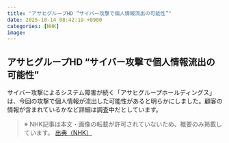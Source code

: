 ```yaml
---
title: "アサヒグループHD “サイバー攻撃で個人情報流出の可能性”"
date: 2025-10-14 08:42:19 +0900
categories: [NHK]
image: 
---
```

## アサヒグループHD “サイバー攻撃で個人情報流出の可能性”

サイバー攻撃によるシステム障害が続く「アサヒグループホールディングス」は、今回の攻撃で個人情報が流出した可能性があると明らかにしました。顧客の情報が含まれているかなど詳細は調査中だとしています。

> ※ NHK記事は本文・画像の転載が許可されていないため、概要のみ掲載しています。
[出典（NHK）](http://www3.nhk.or.jp/news/html/20251014/k10014949201000.html)
